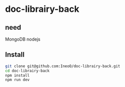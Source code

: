 # doc-librairy-back

## need

MongoDB
nodejs

## Install
```bash
git clone git@github.com:IneoO/doc-librairy-back.git
cd doc-librairy-back
npm install
npm run dev
```
